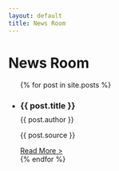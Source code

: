 ```yaml
---
layout: default
title: News Room
---
```


<h1>News Room</h1>

<ul>
    {% for post in site.posts %}
      <li class="space-y-1">
        <h3 class="text-black mb-4">{{ post.title }}</h3>
        <p style="margin-top: -.5rem;">{{ post.author }}</p>
        <p class="text-gray-500">{{ post.source }}</p>
        <a href="{{ post.url }}">Read More ></a>
      </li>
    {% endfor %}
  </ul>